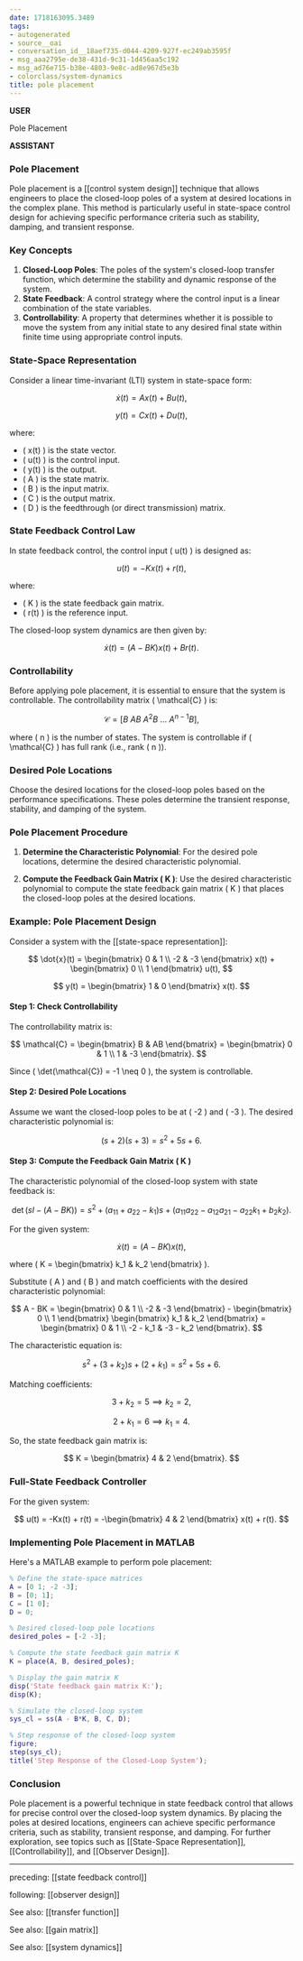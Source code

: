 ```yaml
---
date: 1718163095.3489
tags:
- autogenerated
- source__oai
- conversation_id__18aef735-d044-4209-927f-ec249ab3595f
- msg_aaa2795e-de38-431d-9c31-1d456aa5c192
- msg_ad76e715-b38e-4803-9e8c-ad8e967d5e3b
- colorclass/system-dynamics
title: pole placement
---
```


**USER**

Pole Placement


**ASSISTANT**

### Pole Placement

Pole placement is a [[control system design]] technique that allows engineers to place the closed-loop poles of a system at desired locations in the complex plane. This method is particularly useful in state-space control design for achieving specific performance criteria such as stability, damping, and transient response.

### Key Concepts

1. **Closed-Loop Poles**: The poles of the system's closed-loop transfer function, which determine the stability and dynamic response of the system.
2. **State Feedback**: A control strategy where the control input is a linear combination of the state variables.
3. **Controllability**: A property that determines whether it is possible to move the system from any initial state to any desired final state within finite time using appropriate control inputs.

### State-Space Representation

Consider a linear time-invariant (LTI) system in state-space form:

$$
\dot{x}(t) = A x(t) + B u(t),
$$

$$
y(t) = C x(t) + D u(t),
$$

where:
- \( x(t) \) is the state vector.
- \( u(t) \) is the control input.
- \( y(t) \) is the output.
- \( A \) is the state matrix.
- \( B \) is the input matrix.
- \( C \) is the output matrix.
- \( D \) is the feedthrough (or direct transmission) matrix.

### State Feedback Control Law

In state feedback control, the control input \( u(t) \) is designed as:

$$
u(t) = -K x(t) + r(t),
$$

where:
- \( K \) is the state feedback gain matrix.
- \( r(t) \) is the reference input.

The closed-loop system dynamics are then given by:

$$
\dot{x}(t) = (A - BK)x(t) + Br(t).
$$

### Controllability

Before applying pole placement, it is essential to ensure that the system is controllable. The controllability matrix \( \mathcal{C} \) is:

$$
\mathcal{C} = [B \ AB \ A^2B \ \ldots \ A^{n-1}B],
$$

where \( n \) is the number of states. The system is controllable if \( \mathcal{C} \) has full rank (i.e., rank \( n \)).

### Desired Pole Locations

Choose the desired locations for the closed-loop poles based on the performance specifications. These poles determine the transient response, stability, and damping of the system.

### Pole Placement Procedure

1. **Determine the Characteristic Polynomial**: For the desired pole locations, determine the desired characteristic polynomial.

2. **Compute the Feedback Gain Matrix \( K \)**: Use the desired characteristic polynomial to compute the state feedback gain matrix \( K \) that places the closed-loop poles at the desired locations.

### Example: Pole Placement Design

Consider a system with the [[state-space representation]]:

$$
\dot{x}(t) = \begin{bmatrix} 0 & 1 \\ -2 & -3 \end{bmatrix} x(t) + \begin{bmatrix} 0 \\ 1 \end{bmatrix} u(t),
$$

$$
y(t) = \begin{bmatrix} 1 & 0 \end{bmatrix} x(t).
$$

#### Step 1: Check Controllability

The controllability matrix is:

$$
\mathcal{C} = \begin{bmatrix} B & AB \end{bmatrix} = \begin{bmatrix} 0 & 1 \\ 1 & -3 \end{bmatrix}.
$$

Since \( \det(\mathcal{C}) = -1 \neq 0 \), the system is controllable.

#### Step 2: Desired Pole Locations

Assume we want the closed-loop poles to be at \( -2 \) and \( -3 \). The desired characteristic polynomial is:

$$
(s + 2)(s + 3) = s^2 + 5s + 6.
$$

#### Step 3: Compute the Feedback Gain Matrix \( K \)

The characteristic polynomial of the closed-loop system with state feedback is:

$$
\det(sI - (A - BK)) = s^2 + (a_{11} + a_{22} - k_1)s + (a_{11}a_{22} - a_{12}a_{21} - a_{22}k_1 + b_{2}k_2).
$$

For the given system:

$$
\dot{x}(t) = (A - BK)x(t),
$$

where \( K = \begin{bmatrix} k_1 & k_2 \end{bmatrix} \).

Substitute \( A \) and \( B \) and match coefficients with the desired characteristic polynomial:

$$
A - BK = \begin{bmatrix} 0 & 1 \\ -2 & -3 \end{bmatrix} - \begin{bmatrix} 0 \\ 1 \end{bmatrix} \begin{bmatrix} k_1 & k_2 \end{bmatrix} = \begin{bmatrix} 0 & 1 \\ -2 - k_1 & -3 - k_2 \end{bmatrix}.
$$

The characteristic equation is:

$$
s^2 + (3 + k_2)s + (2 + k_1) = s^2 + 5s + 6.
$$

Matching coefficients:

$$
3 + k_2 = 5 \implies k_2 = 2,
$$

$$
2 + k_1 = 6 \implies k_1 = 4.
$$

So, the state feedback gain matrix is:

$$
K = \begin{bmatrix} 4 & 2 \end{bmatrix}.
$$

### Full-State Feedback Controller

For the given system:

$$
u(t) = -Kx(t) + r(t) = -\begin{bmatrix} 4 & 2 \end{bmatrix} x(t) + r(t).
$$

### Implementing Pole Placement in MATLAB

Here's a MATLAB example to perform pole placement:

```matlab
% Define the state-space matrices
A = [0 1; -2 -3];
B = [0; 1];
C = [1 0];
D = 0;

% Desired closed-loop pole locations
desired_poles = [-2 -3];

% Compute the state feedback gain matrix K
K = place(A, B, desired_poles);

% Display the gain matrix K
disp('State feedback gain matrix K:');
disp(K);

% Simulate the closed-loop system
sys_cl = ss(A - B*K, B, C, D);

% Step response of the closed-loop system
figure;
step(sys_cl);
title('Step Response of the Closed-Loop System');
```

### Conclusion

Pole placement is a powerful technique in state feedback control that allows for precise control over the closed-loop system dynamics. By placing the poles at desired locations, engineers can achieve specific performance criteria, such as stability, transient response, and damping. For further exploration, see topics such as [[State-Space Representation]], [[Controllability]], and [[Observer Design]].


---

preceding: [[state feedback control]]  


following: [[observer design]]

See also: [[transfer function]]


See also: [[gain matrix]]


See also: [[system dynamics]]